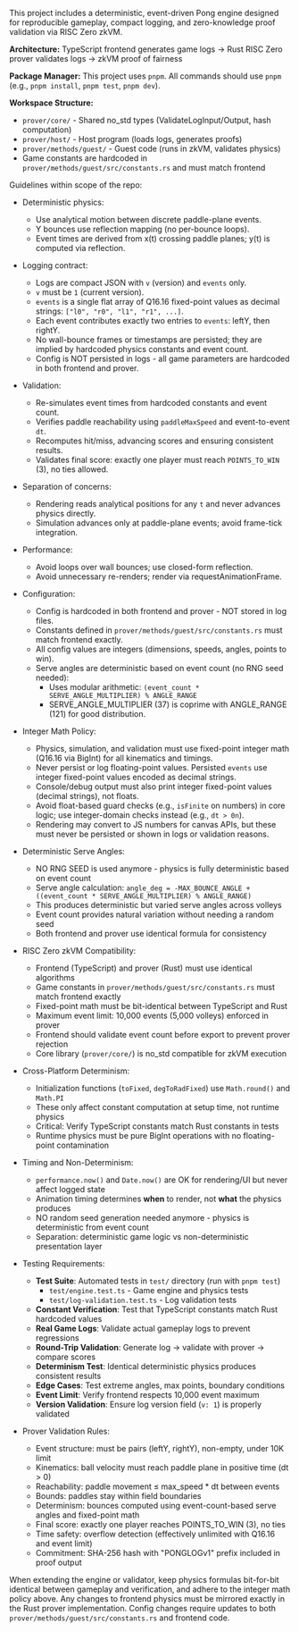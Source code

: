 This project includes a deterministic, event-driven Pong engine designed for reproducible gameplay, compact logging, and zero-knowledge proof validation via RISC Zero zkVM.

**Architecture:** TypeScript frontend generates game logs → Rust RISC Zero prover validates logs → zkVM proof of fairness

**Package Manager:** This project uses `pnpm`. All commands should use `pnpm` (e.g., `pnpm install`, `pnpm test`, `pnpm dev`).

**Workspace Structure:**
- `prover/core/` - Shared no_std types (ValidateLogInput/Output, hash computation)
- `prover/host/` - Host program (loads logs, generates proofs)
- `prover/methods/guest/` - Guest code (runs in zkVM, validates physics)
- Game constants are hardcoded in `prover/methods/guest/src/constants.rs` and must match frontend

Guidelines within scope of the repo:

- Deterministic physics:
  - Use analytical motion between discrete paddle-plane events.
  - Y bounces use reflection mapping (no per-bounce loops).
  - Event times are derived from x(t) crossing paddle planes; y(t) is computed via reflection.

- Logging contract:
  - Logs are compact JSON with `v` (version) and `events` only.
  - `v` must be `1` (current version).
  - `events` is a single flat array of Q16.16 fixed-point values as decimal strings: `["l0", "r0", "l1", "r1", ...]`.
  - Each event contributes exactly two entries to `events`: leftY, then rightY.
  - No wall-bounce frames or timestamps are persisted; they are implied by hardcoded physics constants and event count.
  - Config is NOT persisted in logs - all game parameters are hardcoded in both frontend and prover.

- Validation:
  - Re-simulates event times from hardcoded constants and event count.
  - Verifies paddle reachability using `paddleMaxSpeed` and event-to-event `dt`.
  - Recomputes hit/miss, advancing scores and ensuring consistent results.
  - Validates final score: exactly one player must reach `POINTS_TO_WIN` (3), no ties allowed.

- Separation of concerns:
  - Rendering reads analytical positions for any `t` and never advances physics directly.
  - Simulation advances only at paddle-plane events; avoid frame-tick integration.

- Performance:
  - Avoid loops over wall bounces; use closed-form reflection.
  - Avoid unnecessary re-renders; render via requestAnimationFrame.

- Configuration:
  - Config is hardcoded in both frontend and prover - NOT stored in log files.
  - Constants defined in `prover/methods/guest/src/constants.rs` must match frontend exactly.
  - All config values are integers (dimensions, speeds, angles, points to win).
  - Serve angles are deterministic based on event count (no RNG seed needed):
    - Uses modular arithmetic: `(event_count * SERVE_ANGLE_MULTIPLIER) % ANGLE_RANGE`
    - SERVE_ANGLE_MULTIPLIER (37) is coprime with ANGLE_RANGE (121) for good distribution.

- Integer Math Policy:
  - Physics, simulation, and validation must use fixed-point integer math (Q16.16 via BigInt) for all kinematics and timings.
  - Never persist or log floating-point values. Persisted `events` use integer fixed-point values encoded as decimal strings.
  - Console/debug output must also print integer fixed-point values (decimal strings), not floats.
  - Avoid float-based guard checks (e.g., `isFinite` on numbers) in core logic; use integer-domain checks instead (e.g., `dt > 0n`).
  - Rendering may convert to JS numbers for canvas APIs, but these must never be persisted or shown in logs or validation reasons.

- Deterministic Serve Angles:
  - NO RNG SEED is used anymore - physics is fully deterministic based on event count
  - Serve angle calculation: `angle_deg = -MAX_BOUNCE_ANGLE + ((event_count * SERVE_ANGLE_MULTIPLIER) % ANGLE_RANGE)`
  - This produces deterministic but varied serve angles across volleys
  - Event count provides natural variation without needing a random seed
  - Both frontend and prover use identical formula for consistency

- RISC Zero zkVM Compatibility:
  - Frontend (TypeScript) and prover (Rust) must use identical algorithms
  - Game constants in `prover/methods/guest/src/constants.rs` must match frontend exactly
  - Fixed-point math must be bit-identical between TypeScript and Rust
  - Maximum event limit: 10,000 events (5,000 volleys) enforced in prover
  - Frontend should validate event count before export to prevent prover rejection
  - Core library (`prover/core/`) is no_std compatible for zkVM execution

- Cross-Platform Determinism:
  - Initialization functions (`toFixed`, `degToRadFixed`) use `Math.round()` and `Math.PI`
  - These only affect constant computation at setup time, not runtime physics
  - Critical: Verify TypeScript constants match Rust constants in tests
  - Runtime physics must be pure BigInt operations with no floating-point contamination

- Timing and Non-Determinism:
  - `performance.now()` and `Date.now()` are OK for rendering/UI but never affect logged state
  - Animation timing determines **when** to render, not **what** the physics produces
  - NO random seed generation needed anymore - physics is deterministic from event count
  - Separation: deterministic game logic vs non-deterministic presentation layer

- Testing Requirements:
  - **Test Suite**: Automated tests in `test/` directory (run with `pnpm test`)
    - `test/engine.test.ts` - Game engine and physics tests
    - `test/log-validation.test.ts` - Log validation tests
  - **Constant Verification**: Test that TypeScript constants match Rust hardcoded values
  - **Real Game Logs**: Validate actual gameplay logs to prevent regressions
  - **Round-Trip Validation**: Generate log → validate with prover → compare scores
  - **Determinism Test**: Identical deterministic physics produces consistent results
  - **Edge Cases**: Test extreme angles, max points, boundary conditions
  - **Event Limit**: Verify frontend respects 10,000 event maximum
  - **Version Validation**: Ensure log version field (`v: 1`) is properly validated

- Prover Validation Rules:
  - Event structure: must be pairs (leftY, rightY), non-empty, under 10K limit
  - Kinematics: ball velocity must reach paddle plane in positive time (dt > 0)
  - Reachability: paddle movement ≤ max_speed * dt between events
  - Bounds: paddles stay within field boundaries
  - Determinism: bounces computed using event-count-based serve angles and fixed-point math
  - Final score: exactly one player reaches POINTS_TO_WIN (3), no ties
  - Time safety: overflow detection (effectively unlimited with Q16.16 and event limit)
  - Commitment: SHA-256 hash with "PONGLOGv1" prefix included in proof output

When extending the engine or validator, keep physics formulas bit-for-bit identical between gameplay and verification, and adhere to the integer math policy above. Any changes to frontend physics must be mirrored exactly in the Rust prover implementation. Config changes require updates to both `prover/methods/guest/src/constants.rs` and frontend code.
